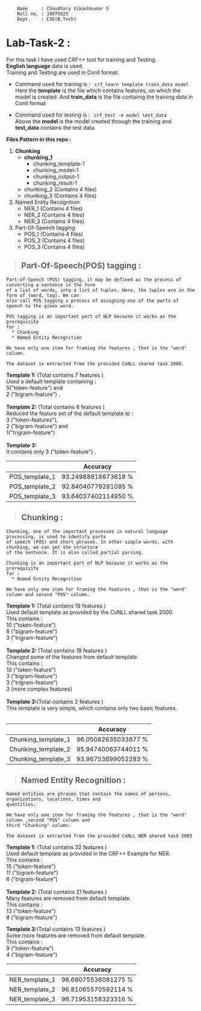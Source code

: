 ``` 
    Name     : Choudhary Vikashkumar S
    Roll no. : 19075025
    Dept.    : CSE(B.Tech)
```


# **Lab-Task-2** :



For this task I have used CRF++ tool for training and Testing.<br>
**English language** data is used.<br>
Training and Testing are used in Conll format.<br>
* Command used for traning is : ``` crf_learn template train_data model```<br>
Here the **template** is the file which contains features, on which the model is created. And **train_data** is the file containig the training data in Conll format

* Command used for testing is : ``` crf_test -m model test_data```<br>
Above the **model** is the model created through the training and **test_data** contains the test data.

**Files Pattern in this repo :**
1. **Chunking**
   - **chunking_1**
      - chunking_template-1
      - chunking_model-1
      - chunking_output-1
      - chunking_result-1
   - chunking_2 (Contains 4 files)
   - chunking_3 (Contains 4 files)
2. Named Entity Recognition
   - NER_1 (Contains 4 files)
   - NER_2 (Contains 4 files)
   - NER_3 (Contains 4 files)
3. Part-Of-Speech tagging
   - POS_1 (Contains 4 files)
   - POS_2 (Contains 4 files)
   - POS_3 (Contains 4 files)

> ## Part-Of-Speech(POS) tagging :
```
Part-of-Speech (POS) tagging, it may be defined as the process of converting a sentence in the form 
of a list of words, into a list of tuples. Here, the tuples are in the form of (word, tag). We can 
also call POS tagging a process of assigning one of the parts of speech to the given word.

POS tagging is an important part of NLP because it works as the prerequisite 
for :
  * Chunking
  * Named Entity Recognition

We have only one item for framing the features , that is the "word" column.

The dataset is extracted from the provided CoNLL shared task 2000.

```
**Template 1:** (Total contains 7 features )<br>
 Used a default template containing :<br>5("token-feature") and<br> 2 ("bigram-feature") .<br><br>
**Template 2:** (Total contains 6 features )<br>
 Reduced the feature set of the default template to :<br> 3 ("token-features"),<br>2 ("bigram-feature") and <br> 1("trigram-feature") <br><br>
**Template 3:**<br>
 It contains only 3 ("token-feature") .<br>
 
 
|  | **Accuracy** |
|------ |---------|
| POS_template_1 | 93.24988918673618 % |
| POS_template_2 | 92.84040779281085 % |
| POS_template_3 | 93.64037402114950 % |

> ## Chunking :
```
Chunking, one of the important processes in natural language processing, is used to identify parts 
of speech (POS) and short phrases. In other simple words, with chunking, we can get the structure 
of the sentence. It is also called partial parsing.

Chunking is an important part of NLP because it works as the prerequisite 
for :
  * Named Entity Recognition

We have only one item for framing the features , that is the "word" column and second "POS" column.
```
**Template 1:** (Total contains 19 features )<br>
 Used default template as provided by the CoNLL shared task 2000.<br>
 This contains : <br>10 ("token-feature")<br>
                 6  ("bigram-feature")<br>
                 3  ("trigram-feature")<br><br>
**Template 2:** (Total contains 19 features )<br>
  Changed some of the features from default template.<br>
  This contains : <br>10 ("token-feature")<br>
                 3  ("bigram-feature")<br>
                 3  ("trigram-feature")<br>
                 3  (more complex features)<br><br>
**Template 3:**(Total contains 2 features )<br>
 This template is very simple, which contains only two basic features.<br><br>
 
 
|  | **Accuracy** |
|------ |---------|
| Chunking_template_1 | 96.05082635033877 % |
| Chunking_template_2 | 95.94740063744011 % |
| Chunking_template_3 | 93.96753699052283 % |

> ## Named Entity Recognition :
```
Named entities are phrases that contain the names of persons, organizations, locations, times and 
quantities.

We have only one item for framing the features , that is the "word" column ,second "POS" column and 
third "Chunking" column.

The dataset is extracted from the provided CoNLL NER shared task 2003
```
**Template 1:** (Total contains 32 features )<br>
 Used default template as provided in the CRF++ Example for NER.<br>
 This contains : <br>15 ("token-feature")<br>
                 11  ("bigram-feature")<br>
                 6  ("trigram-feature")<br><br>
**Template 2:** (Total contains 21 features )<br>
  Many features are removed from default template.<br>
  This contains : <br>13 ("token-feature")<br>
                 8  ("bigram-feature")<br>
                 
**Template 3:**(Total contains 13 features )<br>
 Some more features are removed from default template.<br>
  This contains : <br>9 ("token-feature")<br>
                 4  ("bigram-feature")<br>

|  | **Accuracy** |
|------ |---------|
| NER_template_1 | 96.68075536081275 % |
| NER_template_2 | 96.81065570592114 % |
| NER_template_3 | 96.71953158323316 % |
